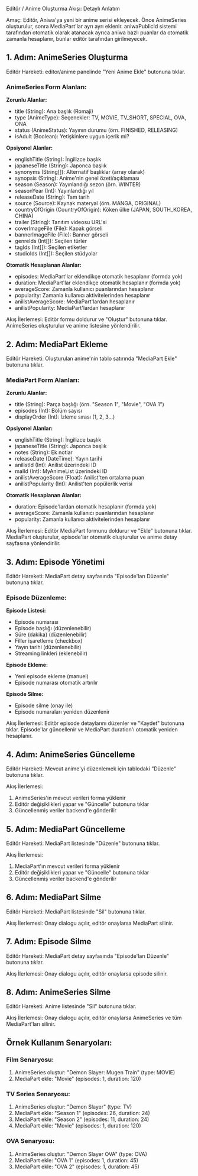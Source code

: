 Editör / Anime Oluşturma Akışı: Detaylı Anlatım

Amaç: Editör, Aniwa'ya yeni bir anime serisi ekleyecek. Önce AnimeSeries oluşturulur, sonra MediaPart'lar ayrı ayrı eklenir. aniwaPublicId sistemi tarafından otomatik olarak atanacak ayrıca aniwa bazlı puanlar da otomatik zamanla hesaplanır, bunlar editör tarafından girilmeyecek.

## 1. Adım: AnimeSeries Oluşturma

Editör Hareketi: editor/anime panelinde "Yeni Anime Ekle" butonuna tıklar.

### AnimeSeries Form Alanları:

**Zorunlu Alanlar:**
- title (String): Ana başlık (Romaji)
- type (AnimeType): Seçenekler: TV, MOVIE, TV_SHORT, SPECIAL, OVA, ONA
- status (AnimeStatus): Yayının durumu (örn. FINISHED, RELEASING)
- isAdult (Boolean): Yetişkinlere uygun içerik mi?

**Opsiyonel Alanlar:**
- englishTitle (String): İngilizce başlık
- japaneseTitle (String): Japonca başlık
- synonyms (String[]): Alternatif başlıklar (array olarak)
- synopsis (String): Anime'nin genel özeti/açıklaması
- season (Season): Yayınlandığı sezon (örn. WINTER)
- seasonYear (Int): Yayınlandığı yıl
- releaseDate (String): Tam tarih
- source (Source): Kaynak materyal (örn. MANGA, ORIGINAL)
- countryOfOrigin (CountryOfOrigin): Köken ülke (JAPAN, SOUTH_KOREA, CHINA)
- trailer (String): Tanıtım videosu URL'si
- coverImageFile (File): Kapak görseli
- bannerImageFile (File): Banner görseli
- genreIds (Int[]): Seçilen türler
- tagIds (Int[]): Seçilen etiketler
- studioIds (Int[]): Seçilen stüdyolar

**Otomatik Hesaplanan Alanlar:**
- episodes: MediaPart'lar eklendikçe otomatik hesaplanır (formda yok)
- duration: MediaPart'lar eklendikçe otomatik hesaplanır (formda yok)
- averageScore: Zamanla kullanıcı puanlarından hesaplanır
- popularity: Zamanla kullanıcı aktivitelerinden hesaplanır
- anilistAverageScore: MediaPart'lardan hesaplanır
- anilistPopularity: MediaPart'lardan hesaplanır

Akış İlerlemesi: Editör formu doldurur ve "Oluştur" butonuna tıklar. AnimeSeries oluşturulur ve anime listesine yönlendirilir.

## 2. Adım: MediaPart Ekleme

Editör Hareketi: Oluşturulan anime'nin tablo satırında "MediaPart Ekle" butonuna tıklar.

### MediaPart Form Alanları:

**Zorunlu Alanlar:**
- title (String): Parça başlığı (örn. "Season 1", "Movie", "OVA 1")
- episodes (Int): Bölüm sayısı
- displayOrder (Int): İzleme sırası (1, 2, 3...)

**Opsiyonel Alanlar:**
- englishTitle (String): İngilizce başlık
- japaneseTitle (String): Japonca başlık
- notes (String): Ek notlar
- releaseDate (DateTime): Yayın tarihi
- anilistId (Int): Anilist üzerindeki ID
- malId (Int): MyAnimeList üzerindeki ID
- anilistAverageScore (Float): Anilist'ten ortalama puan
- anilistPopularity (Int): Anilist'ten popülerlik verisi

**Otomatik Hesaplanan Alanlar:**
- duration: Episode'lardan otomatik hesaplanır (formda yok)
- averageScore: Zamanla kullanıcı puanlarından hesaplanır
- popularity: Zamanla kullanıcı aktivitelerinden hesaplanır

Akış İlerlemesi: Editör MediaPart formunu doldurur ve "Ekle" butonuna tıklar. MediaPart oluşturulur, episode'lar otomatik oluşturulur ve anime detay sayfasına yönlendirilir.

## 3. Adım: Episode Yönetimi

Editör Hareketi: MediaPart detay sayfasında "Episode'ları Düzenle" butonuna tıklar.

### Episode Düzenleme:

**Episode Listesi:**
- Episode numarası
- Episode başlığı (düzenlenebilir)
- Süre (dakika) (düzenlenebilir)
- Filler işaretleme (checkbox)
- Yayın tarihi (düzenlenebilir)
- Streaming linkleri (eklenebilir)

**Episode Ekleme:**
- Yeni episode ekleme (manuel)
- Episode numarası otomatik artırılır

**Episode Silme:**
- Episode silme (onay ile)
- Episode numaraları yeniden düzenlenir

Akış İlerlemesi: Editör episode detaylarını düzenler ve "Kaydet" butonuna tıklar. Episode'lar güncellenir ve MediaPart duration'ı otomatik yeniden hesaplanır.

## 4. Adım: AnimeSeries Güncelleme

Editör Hareketi: Mevcut anime'yi düzenlemek için tablodaki "Düzenle" butonuna tıklar.

Akış İlerlemesi: 
1. AnimeSeries'in mevcut verileri forma yüklenir
2. Editör değişiklikleri yapar ve "Güncelle" butonuna tıklar
3. Güncellenmiş veriler backend'e gönderilir

## 5. Adım: MediaPart Güncelleme

Editör Hareketi: MediaPart listesinde "Düzenle" butonuna tıklar.

Akış İlerlemesi:
1. MediaPart'ın mevcut verileri forma yüklenir
2. Editör değişiklikleri yapar ve "Güncelle" butonuna tıklar
3. Güncellenmiş veriler backend'e gönderilir

## 6. Adım: MediaPart Silme

Editör Hareketi: MediaPart listesinde "Sil" butonuna tıklar.

Akış İlerlemesi: Onay dialogu açılır, editör onaylarsa MediaPart silinir.

## 7. Adım: Episode Silme

Editör Hareketi: MediaPart detay sayfasında "Episode'ları Düzenle" butonuna tıklar.

Akış İlerlemesi: Onay dialogu açılır, editör onaylarsa episode silinir.

## 8. Adım: AnimeSeries Silme

Editör Hareketi: Anime listesinde "Sil" butonuna tıklar.

Akış İlerlemesi: Onay dialogu açılır, editör onaylarsa AnimeSeries ve tüm MediaPart'ları silinir.

## Örnek Kullanım Senaryoları:

### Film Senaryosu:
1. AnimeSeries oluştur: "Demon Slayer: Mugen Train" (type: MOVIE)
2. MediaPart ekle: "Movie" (episodes: 1, duration: 120)

### TV Series Senaryosu:
1. AnimeSeries oluştur: "Demon Slayer" (type: TV)
2. MediaPart ekle: "Season 1" (episodes: 26, duration: 24)
3. MediaPart ekle: "Season 2" (episodes: 11, duration: 24)
4. MediaPart ekle: "Movie" (episodes: 1, duration: 120)

### OVA Senaryosu:
1. AnimeSeries oluştur: "Demon Slayer OVA" (type: OVA)
2. MediaPart ekle: "OVA 1" (episodes: 1, duration: 45)
3. MediaPart ekle: "OVA 2" (episodes: 1, duration: 45)